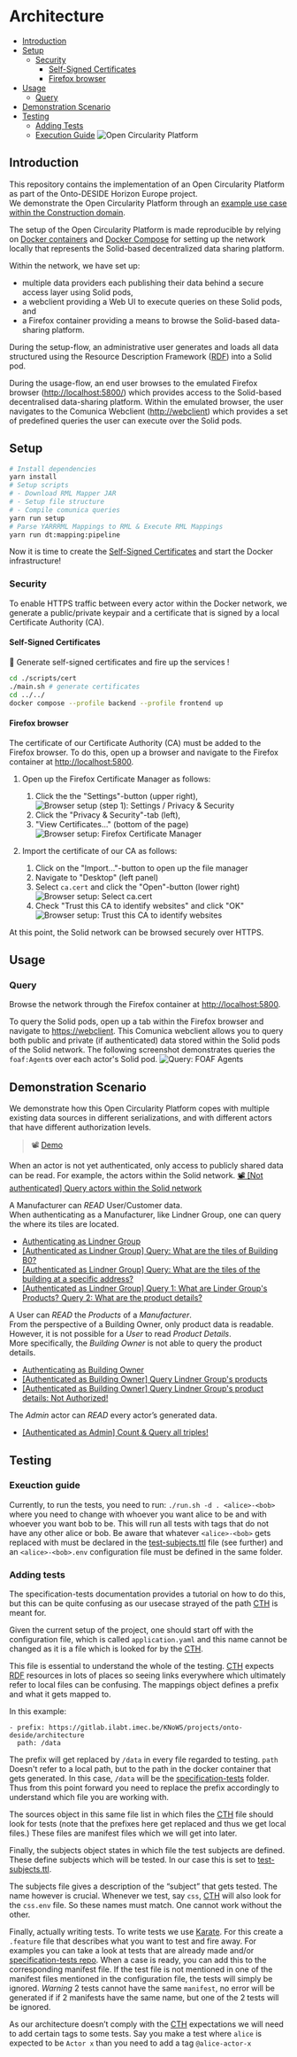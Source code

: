 <!-- omit in toc -->
# Architecture

- [Introduction](#introduction)
- [Setup](#setup)
  - [Security](#security)
    - [Self-Signed Certificates](#self-signed-certificates)
    - [Firefox browser](#firefox-browser)
- [Usage](#usage)
  - [Query](#query)
- [Demonstration Scenario](#demonstration-scenario)
- [Testing](#testing)
  - [Adding Tests](#adding-tests)
  - [Execution Guide](#exeuction-guide)
![Open Circularity Platform](doc/img/ocp.png)

## Introduction

This repository contains the implementation
of an Open Circularity Platform as part of the Onto-DESIDE Horizon Europe project.</br>
We demonstrate the Open Circularity Platform through an [example use case within the Construction domain](./doc/construction-use-case.md).

The setup of the Open Circularity Platform is made reproducible by relying on [Docker containers](https://www.docker.com/resources/what-container/) and
[Docker Compose](https://docs.docker.com/compose/) for setting up the network locally
that represents the Solid-based decentralized data sharing platform.

Within the network, we have set up:

- multiple data providers each publishing their data behind a secure access layer using Solid pods,
- a webclient providing a Web UI to execute queries on these Solid pods, and
- a Firefox container providing a means to browse the Solid-based data-sharing platform.
 
During the setup-flow, an administrative user generates and loads all data structured using the Resource Description Framework ([RDF](https://www.w3.org/TR/rdf11-primer/)) into a Solid pod.

During the usage-flow, an end user browses to the emulated Firefox browser (<http://localhost:5800/>)
which provides access to the Solid-based decentralised data-sharing platform.
Within the emulated browser, the user navigates to the Comunica Webclient (<http://webclient>)
which provides a set of predefined queries the user can execute over the Solid pods. 

## Setup

```bash
# Install dependencies
yarn install
# Setup scripts
# - Download RML Mapper JAR
# - Setup file structure
# - Compile comunica queries
yarn run setup
# Parse YARRRML Mappings to RML & Execute RML Mappings
yarn run dt:mapping:pipeline
```

Now it is time to create the  [Self-Signed Certificates](#self-signed-certificates) and start the Docker infrastructure!

### Security

To enable HTTPS traffic between every actor within the Docker network,
we generate a public/private keypair and a certificate that is signed by
a local Certificate Authority (CA).

#### Self-Signed Certificates

🚀 Generate self-signed certificates and fire up the services !

```bash
cd ./scripts/cert
./main.sh # generate certificates
cd ../../
docker compose --profile backend --profile frontend up
```

#### Firefox browser

The certificate of our Certificate Authority (CA) must be added to the Firefox
browser.
To do this,
open up a browser and navigate to the Firefox container at <http://localhost:5800>.

1. Open up the Firefox Certificate Manager as follows:
   1. Click the the "Settings"-button (upper right),
   ![Browser setup (step 1): Settings / Privacy & Security](doc/img/setup-browser-step1.png)
   2. Click the "Privacy & Security"-tab (left),
   3. "View Certificates..." (bottom of the page)
   ![Browser setup: Firefox Certificate Manager](doc/img/setup-browser-step2.png)
  
2. Import the certificate of our CA as follows:
   1. Click on the "Import..."-button to open up the file manager
   2. Navigate to "Desktop" (left panel)
   3. Select `ca.cert` and click the "Open"-button (lower right)
   ![Browser setup: Select `ca.cert`](doc/img/setup-browser-step3.png)
   4. Check "Trust this CA to identify websites" and click "OK"
   ![Browser setup: Trust this CA to identify websites](doc/img/setup-browser-step4.png)

At this point,
the Solid network can be browsed securely over HTTPS.

## Usage

### Query

Browse the network through the Firefox container at <http://localhost:5800>.

To query the Solid pods,
open up a tab within the Firefox browser and navigate to
<https://webclient>.
This Comunica webclient allows you to query both
public and private (if authenticated) data stored within the Solid pods of the
Solid network.
The following screenshot demonstrates queries the `foaf:Agent`s over each actor's Solid pod.
![Query: FOAF Agents](doc/img/query-agents.png)

## Demonstration Scenario

We demonstrate how this Open Circularity Platform copes with multiple existing data sources in different serializations,
and with different actors that have different authorization levels.

> 📽️ [Demo][screencast-d4_2]
 
When an actor is not yet authenticated,
only access to publicly shared data can be read.
For example, the actors within the Solid network.
[📽️ [Not authenticated] Query actors within the Solid network](https://youtube.com/clip/UgkxKL2O-5JJ3dZ1f01BJPbMRP1egqnx5Sjb)

A Manufacturer can *READ* User/Customer data.</br>
When authenticating as a Manufacturer,
like Lindner Group,
one can query the where its tiles are located.

- [Authenticating as Lindner Group](https://youtube.com/clip/UgkxsSfr3KDmiqoZUs5xoSrSxWW6IZotsKIw)
- [[Authenticated as Lindner Group] Query: What are the tiles of Building B0?](https://youtube.com/clip/UgkxC3Mawc5yP-2ZTL8gwjs2uhVueoC6kvKR)
- [[Authenticated as Lindner Group] Query: What are the tiles of the building at a specific address?](https://youtube.com/clip/Ugkx4wWg-6mgz45aUczUXiFEeOyNmP43OXHP)
- [[Authenticated as Lindner Group] Query 1: What are Linder Group's Products? Query 2: What are the product details?](https://youtube.com/clip/UgkxtDBtWkJkZbwGElBf0hrZiOcF1drFmxQa)

A User can *READ* the *Products* of a *Manufacturer*.</br>
From the perspective of a Building Owner, only product data is readable.
However, it is not possible for a *User* to read *Product Details*.</br>
More specifically, the *Building Owner* is not able to query the product details.

- [Authenticating as Building Owner](https://youtube.com/clip/UgkxndBmpEvsJerW3oTNNQSWKLnlcuQZjZRK)
- [[Authenticated as Building Owner] Query Lindner Group's products](https://youtube.com/clip/UgkxEfq0IwN144XwS-KZ1B9gkdCAKUQk4_ZS)
- [[Authenticated as Building Owner] Query Lindner Group's product details: Not Authorized!](https://youtube.com/clip/UgkxlDoAHFJQVidm9s1WWCyHUho1P8_Q7iXH)

The *Admin* actor can *READ* every actor’s generated data.

- [[Authenticated as Admin] Count & Query all triples!](https://youtube.com/clip/UgkxXGvlJCiqNT1zaLBESrmgRErY0puAlrw7)

[screencast-d4_2]: https://youtu.be/WkQUwIwi_1M

## Testing 

### Exeuction guide

Currently, to run the tests, you need to run: ```./run.sh -d . <alice>-<bob>``` where you need to change <alice> with whoever you want alice to be and <bob> with whoever you want bob to be. This will run all tests with tags that do not have any other alice or bob. Be aware that whatever ```<alice>-<bob>``` gets replaced with must be declared in the [test-subjects.ttl](https://gitlab.ilabt.imec.be/KNoWS/projects/onto-deside/architecture/-/blob/test_env/specification-tests/test-subjects.ttl) file (see further) and an ```<alice>-<bob>.env``` configuration file must be defined in the same folder. 

### Adding tests
The specification-tests documentation provides a tutorial on how to do this, but this can be quite confusing as our usecase strayed of the path [CTH](https://github.com/solid-contrib/conformance-test-harness) is meant for. 

Given the current setup of the project, one should start off with the configuration file, which is called ```application.yaml``` and this name cannot be changed as it is a file which is looked for by the [CTH](https://github.com/solid-contrib/conformance-test-harness). 

This file is essential to understand the whole of the testing. [CTH](https://github.com/solid-contrib/conformance-test-harness) expects [RDF](https://www.w3.org/RDF/) resources in lots of places so seeing links everywhere which ultimately refer to local files can be confusing. The mappings object defines a prefix and what it gets mapped to. 

In this example:

```
- prefix: https://gitlab.ilabt.imec.be/KNoWS/projects/onto-deside/architecture
  path: /data
```

The prefix will get replaced by  ```/data``` in every file regarded to testing. ```path``` Doesn't refer to a local path, but to the path in the docker container that gets generated. In this case, ```/data```  will be the [specification-tests](https://gitlab.ilabt.imec.be/KNoWS/projects/onto-deside/architecture/-/tree/test_env/specification-tests) folder. Thus from this point forward you need to replace the prefix accordingly to understand which file you are working with. 

The sources object in this same file list in which files the [CTH](https://github.com/solid-contrib/conformance-test-harness) file should look for tests (note that the prefixes here get replaced and thus we get local files.) These files are manifest files which we will get into later.

Finally, the subjects object states in which file the test subjects are defined. These define subjects which will be tested. In our case this is set to [test-subjects.ttl](https://gitlab.ilabt.imec.be/KNoWS/projects/onto-deside/architecture/-/blob/test_env/specification-tests/test-subjects.ttl).

The subjects file gives a description of the “subject” that gets tested. The name however is crucial. Whenever we test, say ```css```, [CTH](https://github.com/solid-contrib/conformance-test-harness) will also look for the ```css.env``` file. So these names must match. One cannot work without the other. 

Finally, actually writing tests. 
To write tests we use [Karate](https://www.karatelabs.io/). For this create a ```.feature``` file that describes what you want to test and fire away. For examples you can take a look at tests that are already made and/or 
[specification-tests repo](https://github.com/solid-contrib/specification-tests). When a case is ready, you can add this to the corresponding manifest file. If the test file is not mentioned in one of the manifest files mentioned in the configuration file, the tests will simply be ignored. *Warning* 2 tests cannot have the same ```manifest```, no error will be generated if if 2 manifests have the same name, but one of the 2 tests will be ignored.

As our architecture doesn’t comply with the [CTH](https://github.com/solid-contrib/conformance-test-harness) expectations we will need to add certain tags to some tests. Say you make a test where ```alice``` is expected to be ```Actor x``` than you need to add a tag ```@alice-actor-x``` 
